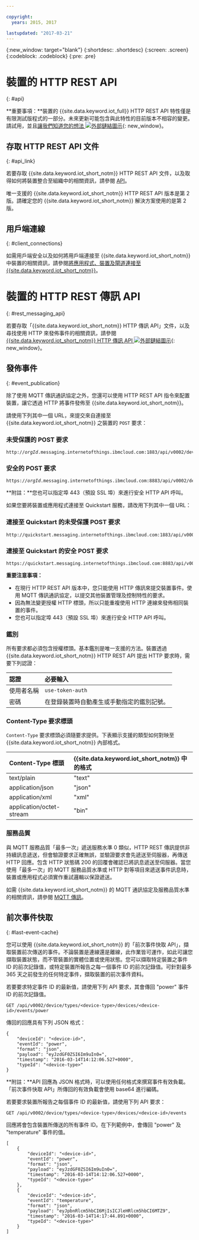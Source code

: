 ```yaml
---

copyright:
  years: 2015, 2017

lastupdated: "2017-03-21"
---
```


{:new_window: target="blank"}
{:shortdesc: .shortdesc}
{:screen: .screen}
{:codeblock: .codeblock}
{:pre: .pre}

# 裝置的 HTTP REST API
{: #api}

**重要事項：**裝置的 {{site.data.keyword.iot_full}} HTTP REST API 特性僅是有限測試版程式的一部分。未來更新可能包含與此特性的目前版本不相容的變更。請試用，並且[讓我們知道您的想法 ![外部鏈結圖示](../../../icons/launch-glyph.svg "外部鏈結圖示")](https://developer.ibm.com/answers/smart-spaces/17/internet-of-things.html){: new_window}。

## 存取 HTTP REST API 文件
{: #api_link}

若要存取 {{site.data.keyword.iot_short_notm}} HTTP REST API 文件，以及取得如何將裝置整合至組織中的相關資訊，請參閱 [API](../reference/api.html)。

唯一支援的 {{site.data.keyword.iot_short_notm}} HTTP REST API 版本是第 2 版。請確定您的 {{site.data.keyword.iot_short_notm}} 解決方案使用的是第 2 版。

## 用戶端連線
{: #client_connections}

如需用戶端安全以及如何將用戶端連接至 {{site.data.keyword.iot_short_notm}} 中裝置的相關資訊，請參閱[將應用程式、裝置及閘道連接至 {{site.data.keyword.iot_short_notm}}](../reference/security/connect_devices_apps_gw.html)。

# 裝置的 HTTP REST 傳訊 API
{: #rest_messaging_api}

若要存取「{{site.data.keyword.iot_short_notm}} HTTP 傳訊 API」文件，以及尋找使用 HTTP 來發佈事件的相關資訊，請參閱 [{{site.data.keyword.iot_short_notm}} HTTP 傳訊 API ![外部鏈結圖示](../../../icons/launch-glyph.svg)](https://docs.internetofthings.ibmcloud.com/apis/swagger/v0002/http-messaging.html){: new_window}。

## 發佈事件
{: #event_publication}

除了使用 MQTT 傳訊通訊協定之外，您還可以使用 HTTP REST API 指令來配置裝置，讓它透過 HTTP 將事件發佈至 {{site.data.keyword.iot_short_notm}}。

請使用下列其中一個 URL，來提交來自連接至 {{site.data.keyword.iot_short_notm}} 之裝置的 ``POST`` 要求：

### 未受保護的 POST 要求
<pre class="pre"><code class="hljs">http://<var class="keyword varname">orgId</var>.messaging.internetofthings.ibmcloud.com:1883/api/v0002/device/types/<var class="keyword varname">typeId</var>/devices/<var class="keyword varname">deviceId</var>/events/<var class="keyword varname">eventId</var></code></pre>

### 安全的 POST 要求

<pre class="pre"><code class="hljs">https://<var class="keyword varname">orgId</var>.messaging.internetofthings.ibmcloud.com:8883/api/v0002/device/types/<var class="keyword varname">typeId</var>/devices/<var class="keyword varname">deviceId</var>/events/<var class="keyword varname">eventId</var></code></pre>

**附註：**您也可以指定埠 443（預設 SSL 埠）來進行安全 HTTP API 呼叫。

如果您要將裝置或應用程式連接至 Quickstart 服務，請改用下列其中一個 URL：

### 連接至 Quickstart 的未受保護 POST 要求
<pre class="pre"><code class="hljs">http://quickstart.messaging.internetofthings.ibmcloud.com:1883/api/v0002/device/types/<var class="keyword varname">typeId</var>/devices/<var class="keyword varname">deviceId</var>/events/<var class="keyword varname">eventId</var></code></pre>

### 連接至 Quickstart 的安全 POST 要求
<pre class="pre"><code class="hljs">https://quickstart.messaging.internetofthings.ibmcloud.com:8883/api/v0002/device/types/<var class="keyword varname">typeId</var>/devices/<var class="keyword varname">deviceId</var>/events/<var class="keyword varname">eventId</var></code></pre>

**重要注意事項：**
- 在現行 HTTP REST API 版本中，您只能使用 HTTP 傳訊來提交裝置事件。使用 MQTT 傳訊通訊協定，以提交其他裝置管理及控制特性的要求。
- 因為無法變更授權 HTTP 標頭，所以只能重複使用 HTTP 連線來發佈相同裝置的事件。
- 您也可以指定埠 443（預設 SSL 埠）來進行安全 HTTP API 呼叫。

### 鑑別

所有要求都必須包含授權標頭。基本鑑別是唯一支援的方法。裝置透過 {{site.data.keyword.iot_short_notm}} HTTP REST API 提出 HTTP 要求時，需要下列認證：

|認證|必要輸入|
|:---|:---|
|使用者名稱|`use-token-auth`
|密碼| 在登錄裝置時自動產生或手動指定的鑑別記號。


### Content-Type 要求標頭

`Content-Type` 要求標頭必須隨要求提供。下表顯示支援的類型如何對映至 {{site.data.keyword.iot_short_notm}} 內部格式。

|Content-Type 標頭|{{site.data.keyword.iot_short_notm}} 中的格式|
|:---|:---|
|text/plain|"text"
|application/json| "json"
|application/xml| "xml"
|application/octet-stream|"bin"

### 服務品質

與 MQTT 服務品質「最多一次」遞送服務水準 0 類似，HTTP REST 傳訊提供非持續訊息遞送，但會驗證要求正確無誤，並驗證要求會先遞送至伺服器，再傳送 HTTP 回應。包含 HTTP 狀態碼 200 的回覆會確認已將訊息遞送至伺服器。當您使用「最多一次」的 MQTT 服務品質水準或 HTTP 對等項目來遞送事件訊息時，裝置或應用程式必須實作重試邏輯以保證遞送。

如需 {{site.data.keyword.iot_short_notm}} 的 MQTT 通訊協定及服務品質水準的相關資訊，請參閱 [MQTT 傳訊](../reference/mqtt/index.html)。

## 前次事件快取
{: #last-event-cache}

您可以使用 {{site.data.keyword.iot_short_notm}} 的「前次事件快取 API」，擷取裝置前次傳送的事件。不論裝置是連線還是離線，此作業皆可運作，如此可讓您擷取裝置狀態，而不管裝置的實體位置或使用狀態。您可以擷取特定裝置之事件 ID 的前次記錄值，或特定裝置所報告之每一個事件 ID 的前次記錄值。可針對最多 365 天之前發生的任何特定事件，擷取裝置的前次事件資料。

若要要求特定事件 ID 的最新值，請使用下列 API 要求，其會傳回 "power" 事件 ID 的前次記錄值。

```
GET /api/v0002/device/types/<device-type>/devices/<device-id>/events/power
```

傳回的回應具有下列 JSON 格式：

```
{
    "deviceId": "<device-id>",
    "eventId": "power",
    "format": "json",
    "payload": "eyJzdGF0ZSI6Im9uIn0=",
    "timestamp": "2016-03-14T14:12:06.527+0000",
    "typeId": "<device-type>"
}
```

**附註：**API 回應為 JSON 格式時，可以使用任何格式來撰寫事件有效負載。「前次事件快取 API」所傳回的有效負載會使用 base64 進行編碼。

若要要求裝置所報告之每個事件 ID 的最新值，請使用下列 API 要求：

```
GET /api/v0002/device/types/<device-type>/devices/<device-id>/events
```

回應將會包含裝置所傳送的所有事件 ID。在下列範例中，會傳回 "power" 及 "temperature" 事件的值。

```
[
    {
        "deviceId": "<device-id>",
        "eventId": "power",
        "format": "json",
        "payload": "eyJzdGF0ZSI6Im9uIn0=",
        "timestamp": "2016-03-14T14:12:06.527+0000",
        "typeId": "<device-type>"
    },
    {
        "deviceId": "<device-id>",
        "eventId": "temperature",
        "format": "json",
        "payload": "eyJpbnRlcm5hbCI6MjIsICJleHRlcm5hbCI6MTZ9",
        "timestamp": "2016-03-14T14:17:44.891+0000",
        "typeId": "<device-type>"
    }
]
```
